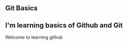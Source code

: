Git Basics
-----------
I'm learning basics of Github and Git
-----------


Welcome to learning github